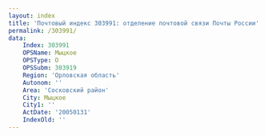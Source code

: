 ```yaml
---
layout: index
title: 'Почтовый индекс 303991: отделение почтовой связи Почты России'
permalink: /303991/
data:
    Index: 303991
    OPSName: Мыцкое
    OPSType: О
    OPSSubm: 303919
    Region: 'Орловская область'
    Autonom: ''
    Area: 'Сосковский район'
    City: Мыцкое
    City1: ''
    ActDate: '20050131'
    IndexOld: ''
---
```

